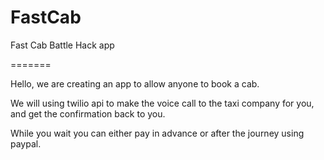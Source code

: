 FastCab
=======

Fast Cab Battle Hack app

=======

Hello, we are creating an app to allow anyone to book a cab.

We will using twilio api to make the voice call to the taxi company for you,
and get the confirmation back to you.

While you wait you can either pay in advance or after the journey using paypal.
